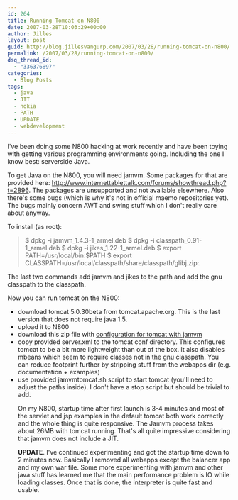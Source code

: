 ```yaml
---
id: 264
title: Running Tomcat on N800
date: 2007-03-28T10:03:29+00:00
author: Jilles
layout: post
guid: http://blog.jillesvangurp.com/2007/03/28/running-tomcat-on-n800/
permalink: /2007/03/28/running-tomcat-on-n800/
dsq_thread_id:
  - "336376897"
categories:
  - Blog Posts
tags:
  - java
  - JIT
  - nokia
  - PATH
  - UPDATE
  - webdevelopment
---
```

I've been doing some N800 hacking at work recently and have been toying with getting various programming environments going. Including the one I know best: serverside Java.

To get Java on the N800, you will need jamvm. Some packages for that are provided here: http://www.internettablettalk.com/forums/showthread.php?t=2896. The packages are unsupported and not available elsewhere. Also there's some bugs (which is why it's not in official maemo repositories yet). The bugs mainly concern AWT and swing stuff which I don't really care about anyway.

To install (as root):
<blockquote>
$ dpkg -i jamvm_1.4.3-1_armel.deb
$ dpkg -i classpath_0.91-1_armel.deb
$ dpkg -i jikes_1.22-1_armel.deb
$ export PATH=/usr/local/bin:$PATH
$ export CLASSPATH=/usr/local/classpath/share/classpath/glibj.zip:.
</blockquote>

The last two commands add jamvm and jikes to the path and add the gnu classpath to the classpath.

Now you can run tomcat on the N800:
<ul>
	<li>download tomcat 5.0.30beta from tomcat.apache.org. This is the last version that does not require java 1.5.</li>
	<li>upload it to N800</li>
	<li>download this zip file with <a href="http://blog.jillesvangurp.com/wp-content/uploads/2007/03/jamvm.zip" title="configuration for tomcat with jamvm">configuration for tomcat with jamvm</a></li>
	<li>copy provided server.xml to the tomcat conf directory. This configures tomcat to be a bit more lightweight than out of the box. It also disables mbeans which seem to require classes not in the gnu classpath. You can reduce footprint further by stripping stuff from the webapps dir (e.g. documentation + examples)</li>
	<li>use provided jamvmtomcat.sh script to start tomcat (you'll need to adjust the paths inside). I don't have a stop script but should be trivial to add.</li>

On my N800, startup time after first launch is 3-4 minutes and most of the servlet and jsp examples in the default tomcat both work correctly and the whole thing is quite responsive. The Jamvm process takes about 26MB with tomcat running. That's all quite impressive considering that jamvm does not include a JIT.

<strong>UPDATE</strong>. I've continued experimenting and got the startup time down to 2 minutes now. Basically I removed all webapps except the balancer app and my own war file. Some more experimenting with jamvm and other java stuff has learned me that the main performance problem is IO while loading classes. Once that is done, the interpreter is quite fast and usable.
